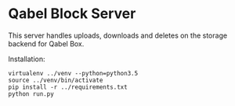 # Qabel Block Server

This server handles uploads, downloads and deletes on the storage backend for Qabel Box.

Installation:

	virtualenv ../venv --python=python3.5
	source ../venv/bin/activate
	pip install -r ../requirements.txt
	python run.py

